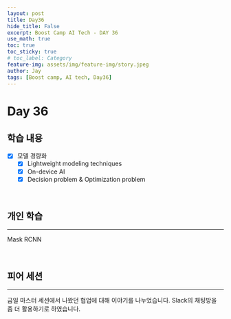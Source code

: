 ```yaml
---
layout: post
title: Day36
hide_title: False
excerpt: Boost Camp AI Tech - DAY 36
use_math: true
toc: true
toc_sticky: true
# toc_label: Category
feature-img: assets/img/feature-img/story.jpeg
author: Jay
tags: [Boost camp, AI tech, Day36]
---
```


# Day 36

## 학습 내용
  - [x] 모델 경량화
    - [x] Lightweight modeling techniques
    - [x] On-device AI
    - [x] Decision problem & Optimization problem
<br> 

## 개인 학습
---
Mask RCNN
 

<br> 

## 피어 세션
---
금일 마스터 세션에서 나왔던 협업에 대해 이야기를 나누었습니다. Slack의 채팅방을 좀 더 활용하기로 하였습니다.